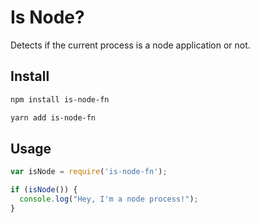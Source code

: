 # Is Node?
Detects if the current process is a node application or not.

## Install

```sh
npm install is-node-fn
```
```sh
yarn add is-node-fn
```

## Usage
```javascript
var isNode = require('is-node-fn');

if (isNode()) {
  console.log("Hey, I'm a node process!");
}
```
